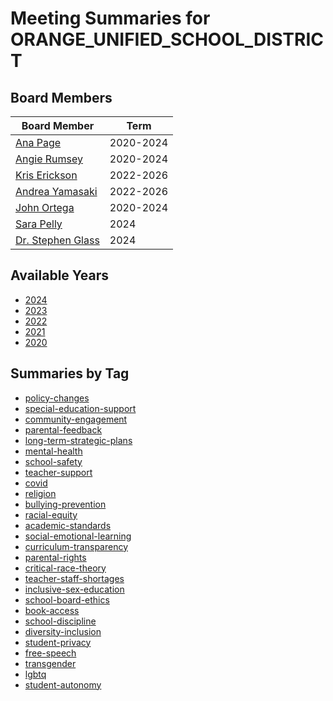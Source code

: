 # Meeting Summaries for ORANGE_UNIFIED_SCHOOL_DISTRICT

## Board Members

| Board Member       | Term           |
|--------------------|----------------|
| [Ana Page](board_member_1.md) | 2020-2024 |
| [Angie Rumsey](board_member_2.md) | 2020-2024 |
| [Kris Erickson](board_member_3.md) | 2022-2026 |
| [Andrea Yamasaki](board_member_4.md) | 2022-2026 |
| [John Ortega](board_member_5.md) | 2020-2024 |
| [Sara Pelly](board_member_6.md) | 2024 |
| [Dr. Stephen Glass](board_member_7.md) | 2024 |

## Available Years
- [2024](school_board_1_year_2024.md)
- [2023](school_board_1_year_2023.md)
- [2022](school_board_1_year_2022.md)
- [2021](school_board_1_year_2021.md)
- [2020](school_board_1_year_2020.md)

## Summaries by Tag
- [policy-changes](school_board_1_tag_policy-changes.md)
- [special-education-support](school_board_1_tag_special-education-support.md)
- [community-engagement](school_board_1_tag_community-engagement.md)
- [parental-feedback](school_board_1_tag_parental-feedback.md)
- [long-term-strategic-plans](school_board_1_tag_long-term-strategic-plans.md)
- [mental-health](school_board_1_tag_mental-health.md)
- [school-safety](school_board_1_tag_school-safety.md)
- [teacher-support](school_board_1_tag_teacher-support.md)
- [covid](school_board_1_tag_covid.md)
- [religion](school_board_1_tag_religion.md)
- [bullying-prevention](school_board_1_tag_bullying-prevention.md)
- [racial-equity](school_board_1_tag_racial-equity.md)
- [academic-standards](school_board_1_tag_academic-standards.md)
- [social-emotional-learning](school_board_1_tag_social-emotional-learning.md)
- [curriculum-transparency](school_board_1_tag_curriculum-transparency.md)
- [parental-rights](school_board_1_tag_parental-rights.md)
- [critical-race-theory](school_board_1_tag_critical-race-theory.md)
- [teacher-staff-shortages](school_board_1_tag_teacher-staff-shortages.md)
- [inclusive-sex-education](school_board_1_tag_inclusive-sex-education.md)
- [school-board-ethics](school_board_1_tag_school-board-ethics.md)
- [book-access](school_board_1_tag_book-access.md)
- [school-discipline](school_board_1_tag_school-discipline.md)
- [diversity-inclusion](school_board_1_tag_diversity-inclusion.md)
- [student-privacy](school_board_1_tag_student-privacy.md)
- [free-speech](school_board_1_tag_free-speech.md)
- [transgender](school_board_1_tag_transgender.md)
- [lgbtq](school_board_1_tag_lgbtq.md)
- [student-autonomy](school_board_1_tag_student-autonomy.md)
